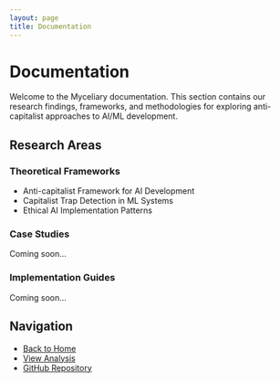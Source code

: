 ```yaml
---
layout: page
title: Documentation
---
```


# Documentation

Welcome to the Myceliary documentation. This section contains our research findings, frameworks, and methodologies for exploring anti-capitalist approaches to AI/ML development.

## Research Areas

### Theoretical Frameworks
- Anti-capitalist Framework for AI Development
- Capitalist Trap Detection in ML Systems
- Ethical AI Implementation Patterns

### Case Studies
Coming soon...

### Implementation Guides
Coming soon...

## Navigation

- [Back to Home](/)
- [View Analysis](/analysis)
- [GitHub Repository](https://github.com/jwynia/myceliary)
